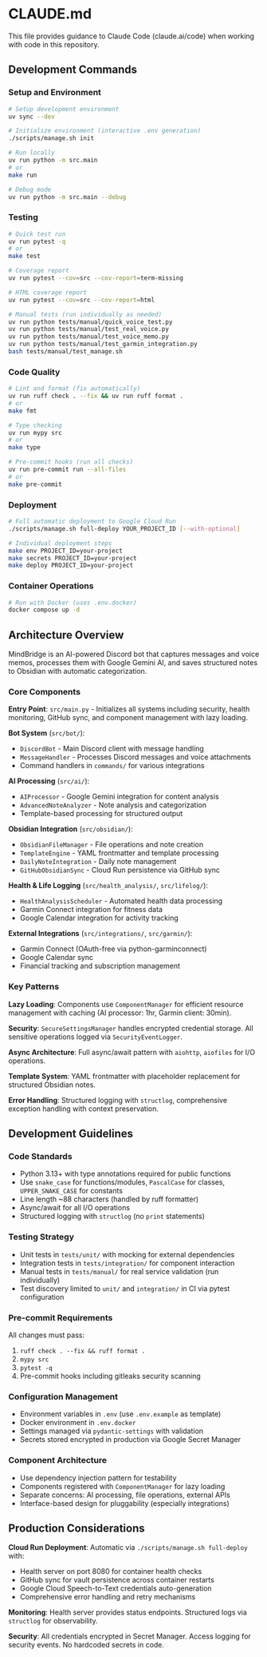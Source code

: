# CLAUDE.md

This file provides guidance to Claude Code (claude.ai/code) when working with code in this repository.

## Development Commands

### Setup and Environment
```bash
# Setup development environment
uv sync --dev

# Initialize environment (interactive .env generation)
./scripts/manage.sh init

# Run locally
uv run python -m src.main
# or
make run

# Debug mode
uv run python -m src.main --debug
```

### Testing
```bash
# Quick test run
uv run pytest -q
# or
make test

# Coverage report
uv run pytest --cov=src --cov-report=term-missing

# HTML coverage report
uv run pytest --cov=src --cov-report=html

# Manual tests (run individually as needed)
uv run python tests/manual/quick_voice_test.py
uv run python tests/manual/test_real_voice.py
uv run python tests/manual/test_voice_memo.py
uv run python tests/manual/test_garmin_integration.py
bash tests/manual/test_manage.sh
```

### Code Quality
```bash
# Lint and format (fix automatically)
uv run ruff check . --fix && uv run ruff format .
# or
make fmt

# Type checking
uv run mypy src
# or
make type

# Pre-commit hooks (run all checks)
uv run pre-commit run --all-files
# or
make pre-commit
```

### Deployment
```bash
# Full automatic deployment to Google Cloud Run
./scripts/manage.sh full-deploy YOUR_PROJECT_ID [--with-optional]

# Individual deployment steps
make env PROJECT_ID=your-project
make secrets PROJECT_ID=your-project
make deploy PROJECT_ID=your-project
```

### Container Operations
```bash
# Run with Docker (uses .env.docker)
docker compose up -d
```

## Architecture Overview

MindBridge is an AI-powered Discord bot that captures messages and voice memos, processes them with Google Gemini AI, and saves structured notes to Obsidian with automatic categorization.

### Core Components

**Entry Point**: `src/main.py` - Initializes all systems including security, health monitoring, GitHub sync, and component management with lazy loading.

**Bot System** (`src/bot/`):
- `DiscordBot` - Main Discord client with message handling
- `MessageHandler` - Processes Discord messages and voice attachments
- Command handlers in `commands/` for various integrations

**AI Processing** (`src/ai/`):
- `AIProcessor` - Google Gemini integration for content analysis
- `AdvancedNoteAnalyzer` - Note analysis and categorization
- Template-based processing for structured output

**Obsidian Integration** (`src/obsidian/`):
- `ObsidianFileManager` - File operations and note creation
- `TemplateEngine` - YAML frontmatter and template processing
- `DailyNoteIntegration` - Daily note management
- `GitHubObsidianSync` - Cloud Run persistence via GitHub sync

**Health & Life Logging** (`src/health_analysis/`, `src/lifelog/`):
- `HealthAnalysisScheduler` - Automated health data processing
- Garmin Connect integration for fitness data
- Google Calendar integration for activity tracking

**External Integrations** (`src/integrations/`, `src/garmin/`):
- Garmin Connect (OAuth-free via python-garminconnect)
- Google Calendar sync
- Financial tracking and subscription management

### Key Patterns

**Lazy Loading**: Components use `ComponentManager` for efficient resource management with caching (AI processor: 1hr, Garmin client: 30min).

**Security**: `SecureSettingsManager` handles encrypted credential storage. All sensitive operations logged via `SecurityEventLogger`.

**Async Architecture**: Full async/await pattern with `aiohttp`, `aiofiles` for I/O operations.

**Template System**: YAML frontmatter with placeholder replacement for structured Obsidian notes.

**Error Handling**: Structured logging with `structlog`, comprehensive exception handling with context preservation.

## Development Guidelines

### Code Standards
- Python 3.13+ with type annotations required for public functions
- Use `snake_case` for functions/modules, `PascalCase` for classes, `UPPER_SNAKE_CASE` for constants
- Line length ~88 characters (handled by ruff formatter)
- Async/await for all I/O operations
- Structured logging with `structlog` (no `print` statements)

### Testing Strategy
- Unit tests in `tests/unit/` with mocking for external dependencies
- Integration tests in `tests/integration/` for component interaction
- Manual tests in `tests/manual/` for real service validation (run individually)
- Test discovery limited to `unit/` and `integration/` in CI via pytest configuration

### Pre-commit Requirements
All changes must pass:
1. `ruff check . --fix && ruff format .`
2. `mypy src`
3. `pytest -q`
4. Pre-commit hooks including gitleaks security scanning

### Configuration Management
- Environment variables in `.env` (use `.env.example` as template)
- Docker environment in `.env.docker`
- Settings managed via `pydantic-settings` with validation
- Secrets stored encrypted in production via Google Secret Manager

### Component Architecture
- Use dependency injection pattern for testability
- Components registered with `ComponentManager` for lazy loading
- Separate concerns: AI processing, file operations, external APIs
- Interface-based design for pluggability (especially integrations)

## Production Considerations

**Cloud Run Deployment**: Automatic via `./scripts/manage.sh full-deploy` with:
- Health server on port 8080 for container health checks
- GitHub sync for vault persistence across container restarts
- Google Cloud Speech-to-Text credentials auto-generation
- Comprehensive error handling and retry mechanisms

**Monitoring**: Health server provides status endpoints. Structured logs via `structlog` for observability.

**Security**: All credentials encrypted in Secret Manager. Access logging for security events. No hardcoded secrets in code.
